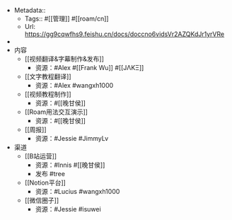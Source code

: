 - Metadata::
    - Tags:: #[[管理]] #[[roam/cn]]
    - Url: https://gg9cqwfhs9.feishu.cn/docs/doccno6vidsVr2AZQKdJr1yrVRe
- 
- 内容
    - [[视频翻译&字幕制作&发布]]
        - 资源：#Alex #[[Frank Wu]] #[[JΛKΞ]]
    - [[文字教程翻译]]
        - 资源：#Alex #wangxh1000
    - [[视频教程制作]]
        - 资源：#[[晚甘侯]]
    - [[Roam用法交互演示]]
        - 资源：#[[晚甘侯]]
    - [[周报]]
        - 资源：#Jessie #JimmyLv
- 渠道
    - [[B站运营]]
        - 资源：#Innis #[[晚甘侯]] 
        - 发布 #tree
    - [[Notion平台]]
        - 资源：#Lucius #wangxh1000
    - [[微信圈子]]
        - 资源：#Jessie #isuwei
